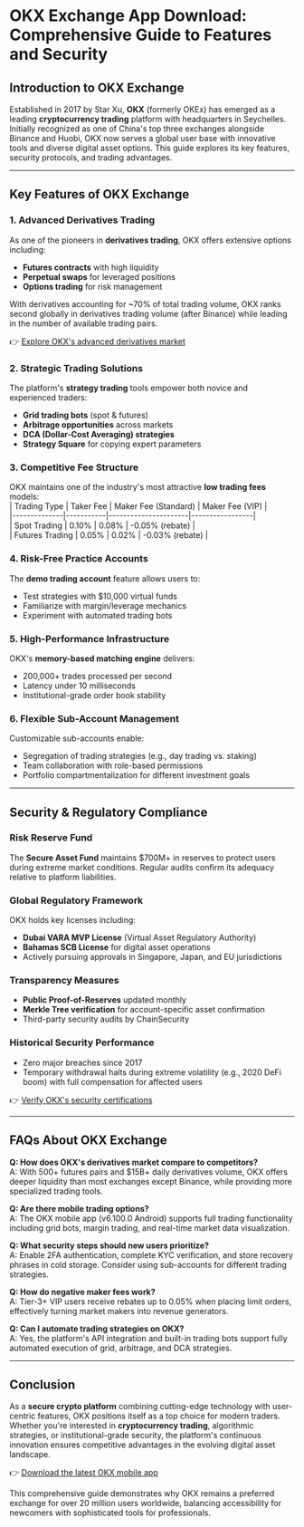 # OKX Exchange App Download: Comprehensive Guide to Features and Security

## Introduction to OKX Exchange  
Established in 2017 by Star Xu, **OKX** (formerly OKEx) has emerged as a leading **cryptocurrency trading** platform with headquarters in Seychelles. Initially recognized as one of China's top three exchanges alongside Binance and Huobi, OKX now serves a global user base with innovative tools and diverse digital asset options. This guide explores its key features, security protocols, and trading advantages.

---

## Key Features of OKX Exchange  

### 1. Advanced Derivatives Trading  
As one of the pioneers in **derivatives trading**, OKX offers extensive options including:  
- **Futures contracts** with high liquidity  
- **Perpetual swaps** for leveraged positions  
- **Options trading** for risk management  

With derivatives accounting for ~70% of total trading volume, OKX ranks second globally in derivatives trading volume (after Binance) while leading in the number of available trading pairs.

👉 [Explore OKX's advanced derivatives market](https://bit.ly/okx-bonus)

### 2. Strategic Trading Solutions  
The platform's **strategy trading** tools empower both novice and experienced traders:  
- **Grid trading bots** (spot & futures)  
- **Arbitrage opportunities** across markets  
- **DCA (Dollar-Cost Averaging) strategies**  
- **Strategy Square** for copying expert parameters  

### 3. Competitive Fee Structure  
OKX maintains one of the industry's most attractive **low trading fees** models:  
| Trading Type | Taker Fee | Maker Fee (Standard) | Maker Fee (VIP) |  
|--------------|-----------|----------------------|-----------------|  
| Spot Trading | 0.10%     | 0.08%                | -0.05% (rebate) |  
| Futures Trading | 0.05%   | 0.02%                | -0.03% (rebate) |  

### 4. Risk-Free Practice Accounts  
The **demo trading account** feature allows users to:  
- Test strategies with $10,000 virtual funds  
- Familiarize with margin/leverage mechanics  
- Experiment with automated trading bots  

### 5. High-Performance Infrastructure  
OKX's **memory-based matching engine** delivers:  
- 200,000+ trades processed per second  
- Latency under 10 milliseconds  
- Institutional-grade order book stability  

### 6. Flexible Sub-Account Management  
Customizable sub-accounts enable:  
- Segregation of trading strategies (e.g., day trading vs. staking)  
- Team collaboration with role-based permissions  
- Portfolio compartmentalization for different investment goals  

---

## Security & Regulatory Compliance  

### Risk Reserve Fund  
The **Secure Asset Fund** maintains $700M+ in reserves to protect users during extreme market conditions. Regular audits confirm its adequacy relative to platform liabilities.

### Global Regulatory Framework  
OKX holds key licenses including:  
- **Dubai VARA MVP License** (Virtual Asset Regulatory Authority)  
- **Bahamas SCB License** for digital asset operations  
- Actively pursuing approvals in Singapore, Japan, and EU jurisdictions  

### Transparency Measures  
- **Public Proof-of-Reserves** updated monthly  
- **Merkle Tree verification** for account-specific asset confirmation  
- Third-party security audits by ChainSecurity  

### Historical Security Performance  
- Zero major breaches since 2017  
- Temporary withdrawal halts during extreme volatility (e.g., 2020 DeFi boom) with full compensation for affected users  

👉 [Verify OKX's security certifications](https://bit.ly/okx-bonus)

---

## FAQs About OKX Exchange  

**Q: How does OKX's derivatives market compare to competitors?**  
A: With 500+ futures pairs and $15B+ daily derivatives volume, OKX offers deeper liquidity than most exchanges except Binance, while providing more specialized trading tools.

**Q: Are there mobile trading options?**  
A: The OKX mobile app (v6.100.0 Android) supports full trading functionality including grid bots, margin trading, and real-time market data visualization.

**Q: What security steps should new users prioritize?**  
A: Enable 2FA authentication, complete KYC verification, and store recovery phrases in cold storage. Consider using sub-accounts for different trading strategies.

**Q: How do negative maker fees work?**  
A: Tier-3+ VIP users receive rebates up to 0.05% when placing limit orders, effectively turning market makers into revenue generators.

**Q: Can I automate trading strategies on OKX?**  
A: Yes, the platform's API integration and built-in trading bots support fully automated execution of grid, arbitrage, and DCA strategies.

---

## Conclusion  
As a **secure crypto platform** combining cutting-edge technology with user-centric features, OKX positions itself as a top choice for modern traders. Whether you're interested in **cryptocurrency trading**, algorithmic strategies, or institutional-grade security, the platform's continuous innovation ensures competitive advantages in the evolving digital asset landscape.

👉 [Download the latest OKX mobile app](https://bit.ly/okx-bonus)  

This comprehensive guide demonstrates why OKX remains a preferred exchange for over 20 million users worldwide, balancing accessibility for newcomers with sophisticated tools for professionals.